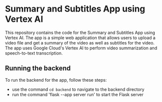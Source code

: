 # Summary and Subtitles App using Vertex AI

This repository contains the code for the Summary and Subtitles App using Vertex AI. The app is a simple web application that allows users to upload a video file and get a summary of the video as well as subtitles for the video. The app uses Google Cloud's Vertex AI to perform video summarization and speech-to-text transcription.


## Running the backend

To run the backend for the app, follow these steps:
- use the command `cd backend` to navigate to the backend directory
- run the command 'flask --app server run' to start the Flask server